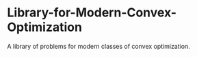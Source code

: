 # Library-for-Modern-Convex-Optimization
A library of problems for modern classes of convex optimization. 
